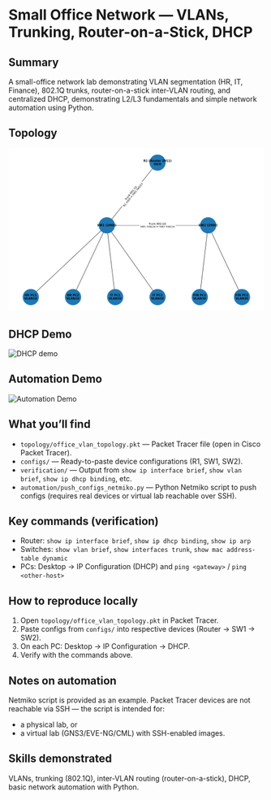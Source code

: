 # Small Office Network — VLANs, Trunking, Router-on-a-Stick, DHCP

## Summary
A small-office network lab demonstrating VLAN segmentation (HR, IT, Finance), 802.1Q trunks, router-on-a-stick inter-VLAN routing, and centralized DHCP, demonstrating L2/L3 fundamentals and simple network automation using Python.

## Topology
![Topology](topology/office_vlan_topology.png)

## DHCP Demo 
![DHCP demo](demo/dchp-demo.gif)

## Automation Demo
![Automation Demo](automation/automation-demo.gif)

## What you’ll find
- `topology/office_vlan_topology.pkt` — Packet Tracer file (open in Cisco Packet Tracer).
- `configs/` — Ready-to-paste device configurations (R1, SW1, SW2).
- `verification/` — Output from `show ip interface brief`, `show vlan brief`, `show ip dhcp binding`, etc.
- `automation/push_configs_netmiko.py` — Python Netmiko script to push configs (requires real devices or virtual lab reachable over SSH).

## Key commands (verification)
- Router: `show ip interface brief`, `show ip dhcp binding`, `show ip arp`
- Switches: `show vlan brief`, `show interfaces trunk`, `show mac address-table dynamic`
- PCs: Desktop → IP Configuration (DHCP) and `ping <gateway>` / `ping <other-host>`

## How to reproduce locally
1. Open `topology/office_vlan_topology.pkt` in Packet Tracer.
2. Paste configs from `configs/` into respective devices (Router → SW1 → SW2).
3. On each PC: Desktop → IP Configuration → DHCP.
4. Verify with the commands above.

## Notes on automation
Netmiko script is provided as an example. Packet Tracer devices are not reachable via SSH — the script is intended for:
- a physical lab, or
- a virtual lab (GNS3/EVE-NG/CML) with SSH-enabled images.

## Skills demonstrated
VLANs, trunking (802.1Q), inter-VLAN routing (router-on-a-stick), DHCP, basic network automation with Python.

